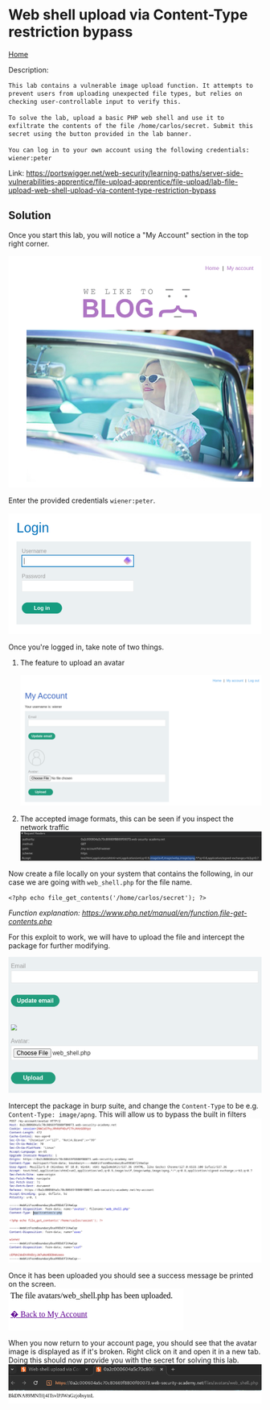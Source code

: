 # Web shell upload via Content-Type restriction bypass
<a href="{{ site.url }}{{ site.baseurl }}"> Home</a>


Description:
```
This lab contains a vulnerable image upload function. It attempts to prevent users from uploading unexpected file types, but relies on checking user-controllable input to verify this.

To solve the lab, upload a basic PHP web shell and use it to exfiltrate the contents of the file /home/carlos/secret. Submit this secret using the button provided in the lab banner.

You can log in to your own account using the following credentials: wiener:peter 
```

Link: https://portswigger.net/web-security/learning-paths/server-side-vulnerabilities-apprentice/file-upload-apprentice/file-upload/lab-file-upload-web-shell-upload-via-content-type-restriction-bypass

## Solution
Once you start this lab, you will notice a "My Account" section in the top right corner.<br><br>
![image](https://github.com/CrestFallenTurtle/state-of-mind/blob/main/pictures/web_security_academy/file_upload/landing_page.png?raw=true)

Enter the provided credentials ``wiener:peter``.<br><br>
![image](https://github.com/CrestFallenTurtle/state-of-mind/blob/main/pictures/web_security_academy/file_upload/my_account.png?raw=true)

Once you're logged in, take note of two things.
1. The feature to upload an avatar<br><br>
![image](https://github.com/CrestFallenTurtle/state-of-mind/blob/main/pictures/web_security_academy/file_upload/logged_in.png?raw=true)

2. The accepted image formats, this can be seen if you inspect the network traffic
![image](https://github.com/CrestFallenTurtle/state-of-mind/blob/main/pictures/web_security_academy/file_upload/accepted_file_formats.png?raw=true)

Now create a file locally on your system that contains the following, in our case we are going with `web_shell.php` for the file name.
```
<?php echo file_get_contents('/home/carlos/secret'); ?>
```
<i>Function explanation: https://www.php.net/manual/en/function.file-get-contents.php</i>

For this exploit to work, we will have to upload the file and intercept the package for further modifying.

![image](https://github.com/CrestFallenTurtle/state-of-mind/blob/main/pictures/web_security_academy/file_upload/new_upload.png?raw=true)

Intercept the package in burp suite, and change the `Content-Type` to be e.g. `Content-Type: image/apng`. This will allow us to bypass the built in filters
![image](https://github.com/CrestFallenTurtle/state-of-mind/blob/main/pictures/web_security_academy/file_upload/intercepted_package.png?raw=true)

Once it has been uploaded you should see a success message be printed on the screen.<br/>
![image](https://github.com/CrestFallenTurtle/state-of-mind/blob/main/pictures/web_security_academy/file_upload/web_shell_uploaded.png?raw=true)

When you now return to your account page, you should see that the avatar image is displayed as if it's broken. Right click on it and open it in a new tab.
Doing this should now provide you with the secret for solving this lab.
![image](https://github.com/CrestFallenTurtle/state-of-mind/blob/main/pictures/web_security_academy/file_upload/secret_obtained.png?raw=true) 

